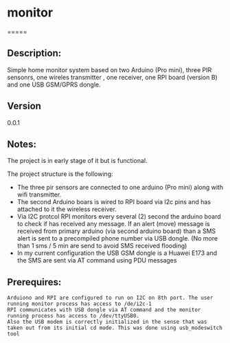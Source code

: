 # monitor
=====

Description:
------------
Simple home monitor system based on two Arduino (Pro mini),  three PIR sensonrs, one wireles transmitter , one receiver, one RPI board (version B) and one USB GSM/GPRS dongle.

Version
-----------

0.0.1  

Notes:
-----

The project is in early stage of it but is functional.

The project structure is the following:

- The three pir sensors are connected to one arduino (Pro mini) along with wifi transmitter.
- The second Arduino boars is wired to RPI board via I2c pins and has attached to it the wireless receiver.
- Via I2C protcol RPI monitors every several (2) second the arduino board to check if has received any message. If an alert (move) message is received from primary arduino (via second arduino board) than a SMS alert is sent to a precompiled phone number via USB dongle. 
(No more than 1 sms / 5 min are send to avoid SMS received flooding)
- In my current configuration the USB GSM dongle is a Huawei E173 and the SMS are sent via AT command using PDU messages


Prerequires:
-----

	Arduiono and RPI are configured to run on I2C on 8th port. The user running monitor process has access to /de/i2c-1
	RPI communicates with USB dongle via AT command and the monitor running process has access to /dev/ttyUSB0. 
	Also the USB modem is correctly initialized in the sense that was taken out from its initial cd mode. This was done using usb_modeswitch tool